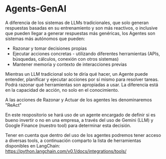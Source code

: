 # Agents-GenAI

A diferencia de los sistemas de LLMs tradicionales, que solo generan respuestas basadas en su entrenamiento y son más reactivos, o inclusive que pueden llegar a generar respuestas más genéricas, los Agentes son sistemas más autónomos que pueden:

* Razonar y tomar decisiones propias
* Ejecutar acciones concretas - utilizando diferentes herramientas (APIs, búsquedas, cálculos, conexión con otros sistemas)
* Mantener memoria y contexto de interacciones previas

Mientras un LLM tradicional solo te diría qué hacer, un Agente puede entender, planificar y ejecutar acciones por sí mismo para resolver tareas.
Podrá razonar qué herramientas son apropiadas a usar.
La diferencia está en la capacidad de acción, no solo en el conocimiento.

A las acciones de Razonar y Actuar de los agentes les denominaremos "ReAct"

En este reopositorio se hará uso de un agente encargado de definir si es bueno invertir o no en una empresa, a través del uso de Gemini (LLM) y Google Finance (nuestro tool) para determinar esta decisión.

Tener en cuenta que dentro del uso de los agentes podremos tener acceso a diversas tools, a continuación comparto la lista de herramientas disponibles en LangChain: https://python.langchain.com/v0.1/docs/integrations/tools/
